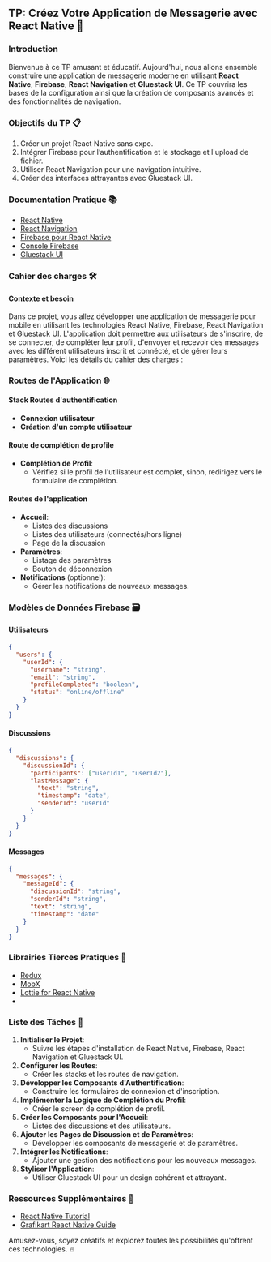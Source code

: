 ## TP: Créez Votre Application de Messagerie avec React Native 🎉

### Introduction

Bienvenue à ce TP amusant et éducatif. Aujourd'hui, nous allons ensemble construire une application de messagerie moderne en utilisant **React Native**, **Firebase**, **React Navigation** et **Gluestack UI**. Ce TP couvrira les bases de la configuration ainsi que la création de composants avancés et des fonctionnalités de navigation.

### Objectifs du TP 📋

1. Créer un projet React Native sans expo.
2. Intégrer Firebase pour l’authentification et le stockage et l'upload de fichier.
3. Utiliser React Navigation pour une navigation intuitive.
4. Créer des interfaces attrayantes avec Gluestack UI.

### Documentation Pratique 📚

- [React Native](https://reactnative.dev/docs/getting-started)
- [React Navigation](https://reactnavigation.org/docs/getting-started)
- [Firebase pour React Native](https://rnfirebase.io/)
- [Console Firebase](https://console.firebase.google.com/)
- [Gluestack UI](https://gluestack-ui-docs.com)

### Cahier des charges 🛠️

#### Contexte et besoin

Dans ce projet, vous allez développer une application de messagerie pour mobile en utilisant les technologies React Native, Firebase, React Navigation et Gluestack UI. L'application doit permettre aux utilisateurs de s'inscrire, de se connecter, de compléter leur profil, d'envoyer et recevoir des messages avec les différent utilisateurs inscrit et connécté, et de gérer leurs paramètres. Voici les détails du cahier des charges :


### Routes de l'Application 🌐

#### Stack Routes d'authentification
- **Connexion utilisateur**
- **Création d'un compte utilisateur**

#### Route de complétion de profile
- **Complétion de Profil**:
  - Vérifiez si le profil de l'utilisateur est complet, sinon, redirigez vers le formulaire de complétion.

#### Routes de l'application
- **Accueil**:
  - Listes des discussions
  - Listes des utilisateurs (connectés/hors ligne)
  - Page de la discussion
- **Paramètres**:
  - Listage des paramètres
  - Bouton de déconnexion
- **Notifications** (optionnel):
  - Gérer les notifications de nouveaux messages.

### Modèles de Données Firebase 🗃️

#### Utilisateurs

```json
{
  "users": {
    "userId": {
      "username": "string",
      "email": "string",
      "profileCompleted": "boolean",
      "status": "online/offline"
    }
  }
}
```

#### Discussions

```json
{
  "discussions": {
    "discussionId": {
      "participants": ["userId1", "userId2"],
      "lastMessage": {
        "text": "string",
        "timestamp": "date",
        "senderId": "userId"
      }
    }
  }
}
```

#### Messages

```json
{
  "messages": {
    "messageId": {
      "discussionId": "string",
      "senderId": "string",
      "text": "string",
      "timestamp": "date"
    }
  }
}
```

### Librairies Tierces Pratiques 🔧

- [Redux](https://redux.js.org/)
- [MobX](https://mobx.js.org/react-integration.html)
- [Lottie for React Native](https://github.com/lottie-react-native/lottie-react-native)
- 

### Liste des Tâches 📝

1. **Initialiser le Projet**:
   - Suivre les étapes d'installation de React Native, Firebase, React Navigation et Gluestack UI.
2. **Configurer les Routes**:
   - Créer les stacks et les routes de navigation.
3. **Développer les Composants d'Authentification**:
   - Construire les formulaires de connexion et d'inscription.
4. **Implémenter la Logique de Complétion du Profil**:
   - Créer le screen de complétion de profil.
5. **Créer les Composants pour l'Accueil**:
   - Listes des discussions et des utilisateurs.
6. **Ajouter les Pages de Discussion et de Paramètres**:
   - Développer les composants de messagerie et de paramètres.
7. **Intégrer les Notifications**:
   - Ajouter une gestion des notifications pour les nouveaux messages.
8. **Styliser l'Application**:
   - Utiliser Gluestack UI pour un design cohérent et attrayant.

### Ressources Supplémentaires 🌟

- [React Native Tutorial](https://www.youtube.com/watch?v=0-S5a0eXPoc)
- [Grafikart React Native Guide](https://www.youtube.com/watch?v=hhe6Xb4Em5U&list=PLjwdMgw5TTLUEOKPg5Z5TgwAOeWkjGL69)

Amusez-vous, soyez créatifs et explorez toutes les possibilités qu'offrent ces technologies. 🔥
